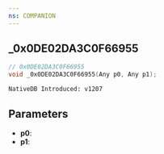 ```yaml
---
ns: COMPANION
---
```

## _0x0DE02DA3C0F66955

```c
// 0x0DE02DA3C0F66955
void _0x0DE02DA3C0F66955(Any p0, Any p1);
```

```
NativeDB Introduced: v1207
```

## Parameters
* **p0**:
* **p1**:

